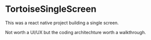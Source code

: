 # TortoiseSingleScreen
This was a react native project building a single screen.

Not worth a UI/UX but the coding architechture worth a walkthrough.
